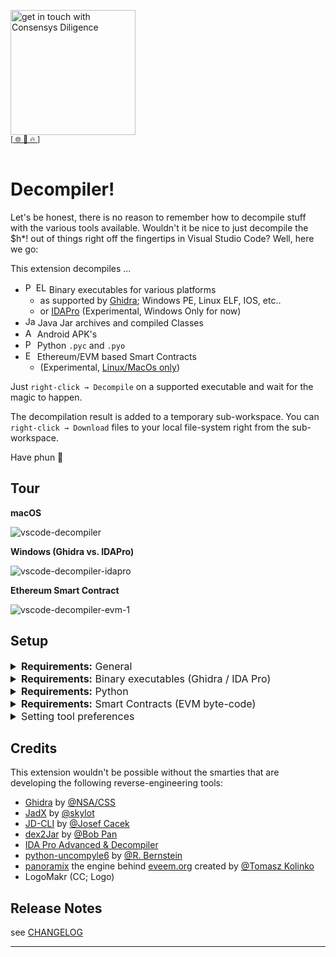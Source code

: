 [<img width="200" alt="get in touch with Consensys Diligence" src="https://user-images.githubusercontent.com/2865694/56826101-91dcf380-685b-11e9-937c-af49c2510aa0.png">](https://diligence.consensys.net)<br/>
<sup>
[[  🌐  ](https://diligence.consensys.net)  [  📩  ](mailto:diligence@consensys.net)  [  🔥  ](https://consensys.github.io/diligence/)]
</sup><br/><br/>


# Decompiler!

Let's be honest, there is no reason to remember how to decompile stuff with the various tools available. Wouldn't it be nice to just decompile the $h*! out of things right off the fingertips in Visual Studio Code? Well, here we go:

This extension decompiles ...

* <img width="17" alt="PE" src="https://user-images.githubusercontent.com/2865694/81810700-b7e73b80-9523-11ea-9ed3-f52704689939.png"><img width="17" alt="ELF/MACH" src="https://user-images.githubusercontent.com/2865694/81844741-d3683b80-954f-11ea-8d21-df843d1dc4df.png"> Binary executables for various platforms
    * as supported by [Ghidra](https://github.com/NationalSecurityAgency/ghidra/wiki/Frequently-asked-questions#what-processors-are-currently-supported); Windows PE, Linux ELF, IOS, etc..
    * or [IDAPro](https://www.hex-rays.com/products/ida/processors/) (Experimental, Windows Only for now)
* <img width="16" alt="Jar" src="https://user-images.githubusercontent.com/2865694/81810613-8a9a8d80-9523-11ea-9fd9-0c83274746d7.png"> Java Jar archives and compiled Classes
* <img width="15" alt="APK" src="https://user-images.githubusercontent.com/2865694/81810616-8c645100-9523-11ea-9bd1-cfddde16a420.png"> Android APK's
* <img width="15" alt="PYC" src="https://user-images.githubusercontent.com/2865694/82730302-e7a1fa80-9cfe-11ea-9499-8cabe633a1d0.png"> Python `.pyc` and `.pyo`
* <img width="15" alt="EVM" src="https://user-images.githubusercontent.com/2865694/84128845-702fd300-aa41-11ea-8202-d7bbb5fda19b.png"> Ethereum/EVM based Smart Contracts 
    * (Experimental, [Linux/MacOs only](https://github.com/eveem-org/panoramix/issues/19))

Just `right-click → Decompile` on a supported executable and wait for the magic to happen.

The decompilation result is added to a temporary sub-workspace. You can `right-click → Download` files to your local file-system right from the sub-workspace.

Have phun 🙌

## Tour

**macOS**

![vscode-decompiler](https://user-images.githubusercontent.com/2865694/81797377-faeae400-950e-11ea-9060-2712dbb4740f.gif)

**Windows (Ghidra vs. IDAPro)**

![vscode-decompiler-idapro](https://user-images.githubusercontent.com/2865694/82062800-ee12ef80-96ca-11ea-8ef6-78920c012477.gif)

**Ethereum Smart Contract**

![vscode-decompiler-evm-1](https://user-images.githubusercontent.com/2865694/84135961-eb49b700-aa4a-11ea-9d9c-f329f7400ef0.gif)


## Setup

<details>
  <summary style='font-size:12pt'><b>Requirements:</b> General</summary>

* Requires Java (11+) to be installed system-wide. Just install the latest JRE/JDK for your OS (e.g. OpenJDK, Oracle JDK).
* Other tools are bundled with the extension. Just make sure Java is available in your `PATH`.

</details>
<details>
  <summary style='font-size:12pt'><b>Requirements:</b> Binary executables (Ghidra / IDA Pro)</summary>

* Requires a working installation of [Ghidra](https://ghidra-sre.org/) (← Download) to decompile executables
    * either available in `PATH` (like when you install it with `brew cask install ghidra` on os-x; or set-up manually)
    * otherwise please specify the path to the executable `<ghidra>/support/analyzeHeadless` in `code → preferences → settings: vscode-decompiler.tool.ghidra.path` and make sure that the `analyzeHeadless` script runs without errors (and is not prompting for the JDK Home 🤓). Here's a sample Ghidra config for Windows:
    ![ghidraconf](https://user-images.githubusercontent.com/2865694/81807509-7dc76b00-951e-11ea-99d7-359bd624cce5.png)
* (Experimental; Windows Only) Optional a licensed version of [IDA Pro](https://www.hex-rays.com/products/decompiler/) with decompiler support.
    * specify the path to the `idaw` executable in `code → preferences → settings: vscode-decompiler.tool.idaPro.path`, e.g. `c:\IDA68\idaw.exe`.
    * set preference to `idaPro (experimental Windows Only)` in `code → preferences → settings: vscode-decompiler.default.decompiler.selected`.
    * we'll automatically try to run 32 and 64bits `idaw` on the target application (preference on what executable is configured by you)
    * If you're running `<= IDA Pro 6.6` and the normal IDA decompilation mode does not work you can try the set preference to `idaPro legacy hexx-plugin (experimental Windows Only)` in `code → preferences → settings: vscode-decompiler.default.decompiler.selected`. Note: Use this method only if the normal IDA Pro mode doesnt work. Caveat: `idaw*.exe` must not be in a path that contains spaces, ask @microsoft why 😉.

</details>
<details>
  <summary style='font-size:12pt'><b>Requirements:</b> Python</summary>

* Python decompilation requires `pip3 install uncompyle6` (see settings)
  * specify the `uncompyle6` script location in `code → preferences → settings: vscode-decompiler.tool.uncompyle.path` or set to `uncompyle6` if it is available in `PATH`

</details>


<details>
  <summary style='font-size:12pt'><b>Requirements:</b> Smart Contracts (EVM byte-code)</summary>

* The pseudocode generator [panoramix](https://github.com/eveem-org/panoramix)/[eveem](https://www.eveem.org/) requires a working installation of `python3.8` or newer.
  * specify the `python3.8` path in `code → preferences → settings: vscode-decompiler.tool.python38.path` (e.g. `/usr/local/opt/python@3.8/bin/python3.8` (macos/homebrew))
  * make sure `pip` for `python3.8` is installed
  * install `panoramix` dependencies: `$ /usr/local/opt/python@3.8/bin/python3.8 -m pip install coloredlogs requests web3 timeout_decorator ` 
* Note: Panoramix is run in local mode. EVM byte-code is **not** sent to eveem.org.
  * It will attempt to download a function signature database on first load.
  * It will cache files to `<userhome>/.panoramix`.
* No Windows support :/ ([see this issue](https://github.com/eveem-org/panoramix/issues/19)).

</details>

<details>
  <summary style='font-size:12pt'>Setting tool preferences</summary>

`code → preferences → settings:`

* Set default decompiler preference to `ghidra` (default) or `idaPro (experimental Windows Only)` (requires a licensed version of IDAPro + Decompiler)
    * `vscode-decompiler.default.decompiler.selected`
* Set preference for java decompilation to JADX or JD-CLI (default)
    * `vscode-decompiler.java.decompiler.selected`
* Set preference for android apk decompilation to dex2jar + jd-cli (slow) or JADx (default)
    * `vscode-decompiler.apk.decompiler.selected"`

</details>

## Credits

This extension wouldn't be possible without the smarties that are developing the following reverse-engineering tools:

* [Ghidra](https://github.com/NationalSecurityAgency/ghidra/) by [@NSA/CSS](https://twitter.com/NSAGov)
* [JadX](https://github.com/skylot/jadx/) by [@skylot](https://github.com/skylot/)
* [JD-CLI](https://github.com/kwart/jd-cmd) by [@Josef Cacek](https://github.com/kwart)
* [dex2Jar](https://github.com/pxb1988/dex2jar) by [@Bob Pan](https://github.com/pxb1988)
* [IDA Pro Advanced & Decompiler](https://www.hex-rays.com/products/decompiler/)
* [python-uncompyle6](https://github.com/rocky/python-uncompyle6/) by [@R. Bernstein](https://github.com/rocky)
* [panoramix](https://github.com/eveem-org/panoramix) the engine behind [eveem.org](https://www.eveem.org/) created by [@Tomasz Kolinko](https://twitter.com/kolinko)
* LogoMakr (CC; Logo)

## Release Notes

see [CHANGELOG](./CHANGELOG.md)

-----------------------------------------------------------------------------------------------------------
